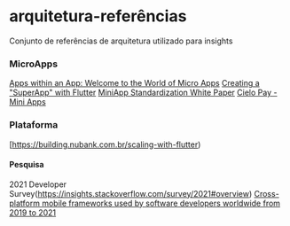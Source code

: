 # arquitetura-referências
Conjunto de referências de arquitetura utilizado para insights

### MicroApps
[Apps within an App: Welcome to the World of Micro Apps](https://www.robosoftin.com/blog/world-of-micro-apps)
[Creating a "SuperApp" with Flutter](https://tonytruong.net/creating-a-superapp-with-flutter)
[MiniApp Standardization White Paper](https://www.w3.org/TR/mini-app-white-paper/#introduction)
[Cielo Pay - Mini Apps](https://desenvolvedores.cielo.com.br/api-portal/sites/default/files/Cielo_Pay_-_Mini_Apps_V7.pdf)


### Plataforma 
[https://building.nubank.com.br/scaling-with-flutter)

#### Pesquisa
2021 Developer Survey(https://insights.stackoverflow.com/survey/2021#overview)
[Cross-platform mobile frameworks used by software developers worldwide from 2019 to 2021](https://www.statista.com/statistics/869224/worldwide-software-developer-working-hours)